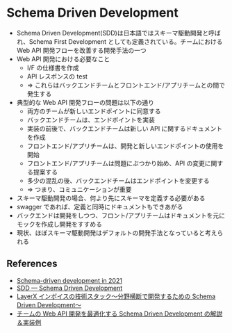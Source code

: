 # Schema Driven Development

- Schema Driven Development(SDD)は日本語ではスキーマ駆動開発と呼ばれ、Schema First Development としても定義されている。チームにおける Web API 開発フローを改善する開発手法の一つ
- Web API 開発における必要なこと
  - I/F の仕様書を作成
  - API レスポンスの test
  - => これらはバックエンドチームとフロントエンド/アプリチームとの間で発生する
- 典型的な Web API 開発フローの問題は以下の通り
  - 両方のチームが新しいエンドポイントに同意する
  - バックエンドチームは、エンドポイントを実装
  - 実装の前後で、バックエンドチームは新しい API に関するドキュメントを作成
  - フロントエンド/アプリチームは、開発と新しいエンドポイントの使用を開始
  - フロントエンド/アプリチームは問題にぶつかり始め、API の変更に関する提案する
  - 多少の混乱の後、バックエンドチームはエンドポイントを変更する
  - => つまり、コミュニケーションが重要
- スキーマ駆動開発の場合、何より先にスキーマを定義する必要がある
- swagger であれば、定義と同時にドキュメントもできあがる
- バックエンドは開発をしつつ、フロント/アプリチームはドキュメントを元にモックを作成し開発をすすめる
- 現状、ほぼスキーマ駆動開発はデフォルトの開発手法となっていると考えられる

## References

- [Schema-driven development in 2021](https://en.99designs.jp/blog/engineering/schema-driven-development/)
- [SDD — Schema Driven Development](https://medium.com/@hintology/sdd-schema-driven-development-f1d232d73ea6)
- [LayerX インボイスの技術スタック〜分野横断で開発するための Schema Driven Development〜](https://tech.layerx.co.jp/entry/2021/04/06/090000)
- [チームの Web API 開発を最適化する Schema Driven Development の解説＆実装例](https://qiita.com/Seiga/items/a59c800e57e022125e3b)
